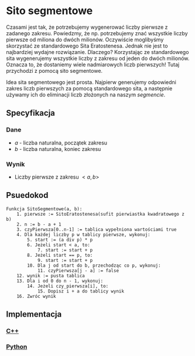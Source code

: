 # Sito segmentowe

Czasami jest tak, że potrzebujemy wygenerować liczby pierwsze z zadanego zakresu. Powiedzmy, że np. potrzebujemy znać wszystkie liczby pierwsze od miliona do dwóch milionów. Oczywiście moglibyśmy skorzystać ze standardowego Sita Eratostenesa. Jednak nie jest to najbardziej wydajne rozwiązanie. Dlaczego? Korzystając ze standardowego sita wygenerujemy wszystkie liczby z zakresu od jeden do dwóch milionów. Oznacza to, że dostaniemy wiele nadmiarowych liczb pierwszych! Tutaj przychodzi z pomocą sito segmentowe.

Idea sita segmentowego jest prosta. Najpierw generujemy odpowiedni zakres liczb pierwszych za pomocą standardowego sita, a następnie używamy ich do eliminacji liczb złożonych na naszym *segmencie*.

## Specyfikacja

### Dane

- $a$ - liczba naturalna, początek zakresu
- $b$ - liczba naturalna, koniec zakresu

### Wynik

- Liczby pierwsze z zakresu $<a, b>$

## Psuedokod

```
Funkcja SitoSegmentowe(a, b):
    1. pierwsze := SitoEratostenesa(sufit pierwiastka kwadratowego z b)
    2. n := b - a + 1
    3. czyPierwsza[0..n-1] := tablica wypełniona wartościami true
    4. Dla każdej liczby p w tablicy pierwsze, wykonuj:
        5. start := (a div p) * p
        6. Jeżeli start < a, to:
            7. start := start + p
        8. Jeżeli start == p, to:
            9. start := start + p
        10. Dla j od start do b, przechodząc co p, wykonuj:
            11. czyPierwsza[j - a] := false
    12. wynik := pusta tablica
    13. Dla i od 0 do n - 1, wykonuj:
        14. Jeżeli czy_pierwsza[i], to:
            15. Dopisz i + a do tablicy wynik
    16. Zwróc wynik
```

## Implementacja

### [C++](../../programming/c++/algorithms/integers/segment-sieve.md)

### [Python](../../programming/python/algorithms/integers/segment-sieve.md)